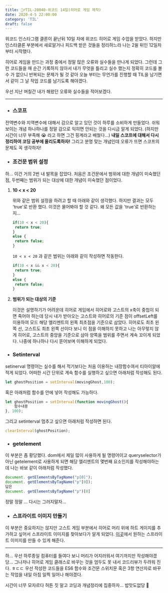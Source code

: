 ```yaml
---
title: 🏃‍♂️TIL-20040-위코드 14일(히어로 게임 제작)
date: 2020-4-5 22:00:00
category: 'TIL'
draft: false
---
```


위코드 인스타그램 클론이 끝난뒤 10일 차에 위코드 히어로 게임 수업을 받았다. 하지만 인스타클론 부분에서 새로알거나 피드백 받은 것들을 정리하느라 나는 2윌 뒤인 12일차 부터 시작했다. 

히어로 게임을 만드는 과정 중에서 정말 많은 오류와 실수들을 만나게 되었다. 그런데 그런 코드들을 매 순간 기록하지 않아서 내가 무엇을 틀리고 실수 했는지 정확히 코드를 볼 수 가 없으니 반복되는 문제가 될 것 같아 오늘 부터는 무언가를 진행할 때 TIL을 남기면서 같이 그 날 작업 코드를 남기도록 해야겠다.

우선 지난 며칠간 내가 해왔던 오류와 실수들을 적어보겠다.

---

- ### 스코프

전역변수와 지역변수에 대해서 감으로 알고 있던 것이 하루를 소비하게 만들었다. 쉬워보이는 개념 하나하나를 정말 감으로 익히면 안되는 것을 다시금 알게 되었다. (하지만 시간이 너무 부족해 😭 라고 하면 그건 핑계라고 배웠다...) **내일 스코프에 대해서 다시 정리하여 코딩 공부에 올리도록하자!** 그리고 분명 맞는 개념인데 오류가 뜨면 스코프의 문제도 꼭 생각하자!

- ### 조건문 범위 설정

하... 이건 거의 2번 내 발목을 잡았다. 처음은 조건문에서 범위에 대한 개념이 미숙했던 점, 두번째는 범위가 되는 대상에 대한 개념이 미숙했던 점이었다.

1. **10 < x < 20**

   위와 같은 범위 설정을 하려고 할 때 아래와 같이 생각했다. 하지만 결과는 모두 'true'로 반환 했다. 이것은 물어봐야 할 것 같다. 왜 모든 값을 'true'로 반환하는지...

   ```javascript
   if(10 < x < 20){
    return true;
   }
   else {
    return false;
   }
   ```

   `10 < x < 20` 과 같은 범위는 아래와 같이 작성하면 작동한다.

   ```javascript
   if(10 < x && x < 20){
    return true;
   }
   else {
    return false;
   }
   ```

2. **범위가 되는 대상의 기준**

   이것은 설명하기가 어려운데 히어로 게임에서 히어로와 고스트의 x축이 중첩이 되면 죽어야 하는데 당시 내가 받아오는 고스트와 히어로의 기준 점이 offsetLeft를 이용하여 모드 해당 엘리멘트의 왼쪽 최초점을 기준으로 삼았다. 히어로도 최초 왼쪽 선, 고스트도 최초 왼쪽 선이다 보니 이 점을 이해하지 못하고 나는 아무렇지 않게 히어로, 고스트의 중앙을 기준으로 삼아 양쪽을 범위를 주면서 계속 꼬이게 되었다. 나중에 하나하나 다시 뜯어보며 이해하게 되었다.

- ### Setinterval

setinerval 명령어는 실수를 해서 적기보다는 처음 이용하는 내장함수여서 티아이알에 적게 되었다. 어떠한 시간 단위로 계속 함수를 실행하고 싶으면 아래처럼 작성해도 된다.

```javascript
let ghostPosition = setInterval(movingGhost,100);
```

혹은 아래처럼 함수를 안에 넣어 작성해도 가능하다.

```javascript
let ghostPosition = setInterval(function movingGhost(){
	함수내용
}, 100);
```

그리고 setinterval 멈추고 싶으면 아래처럼 작성하면 된다.

```javascript
clearInterval(ghostPosition);
```

- ### getelement

이 부분은 좀 황당했다. dom에서 제일 많이 사용하게 될 명령어이고 queryselector가 아닌 getelement로 사용하게 되면 해당 엘리멘트의 몇번째 요소인지를 작성해야하는데 나는 바보 같이 아래처럼 작성했다.

```javascript
document. getElementsByTagName("p[0]");
document. getElementsByTagName("p"[0]);
답은
document. getElementsByTagName("p")[0]
```

정말 정말 ... 다시는 그러지말자...

- ### 스프라이트 이미지 만들기

이 부분은 중요하지는 않지만 고스트 게임 부분에서 히어로 머리 위에 하트 게이지를 추가하고 싶어서 스프라이트 이미지를 찾아보다가 알게 되었다. [이곳](https://www.toptal.com/developers/css/sprite-generator)에서 원하는 스프라이트 이미지를 만들 수 있게 해준다.

---

하... 우선 하루종일 컴퓨터를 들여다 보니 머리가 어지러워서 여기까지만 작성해야겠당... 그나저나 히어로 게임 클래스로 바꾸는 것을 엄두도 못 내서 코드리뷰가 두려워 진다. ㅎㄷㄷ 우선 작성한 코드들을 ES6 함수와 조건문 스위치문 혹은 3항 연산자로 바꾸는 작업을 내일 아침 일찍 일어나 해야겠다.

시간이 너무 모자르다 허튼 짓 말고 코딩과 개념정리에 집중하자... 밥맛도없당 🤪